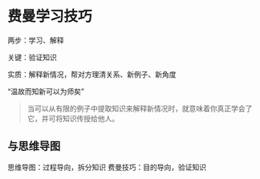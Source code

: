 # 费曼学习技巧

两步：学习、解释

关键：验证知识

实质：解释新情况，帮对方理清关系、新例子、新角度

“温故而知新可以为师矣”

> 当可以从有限的例子中提取知识来解释新情况时，就意味着你真正学会了它，并可将知识传授给他人。

## 与思维导图

思维导图：过程导向，拆分知识
费曼技巧：目的导向，验证知识